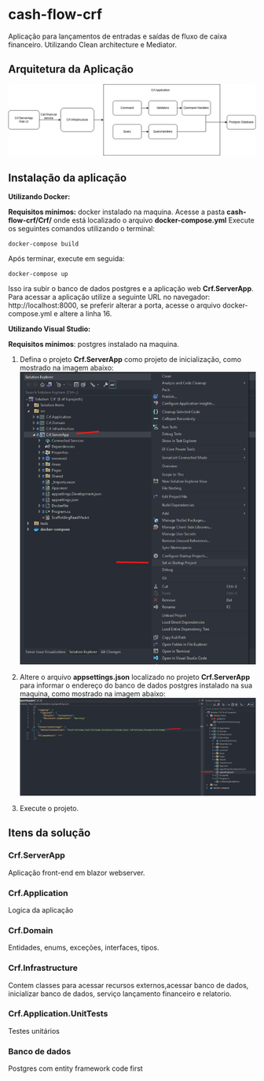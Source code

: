 

# cash-flow-crf

 Aplicação para lançamentos de entradas e saídas de fluxo de caixa financeiro.
 Utilizando Clean architecture e Mediator.

  
## Arquitetura da Aplicação
![Diagrama da solução](https://github.com/brunofejesus/cash-flow-crf/blob/main/crf-desenho-solucao.png)
## Instalação da aplicação

**Utilizando Docker:**

**Requisitos mínimos:** docker instalado na maquina.
Acesse a pasta **cash-flow-crf/**Crf**/**  onde está localizado o arquivo **docker-compose.yml**
Execute os seguintes comandos utilizando o terminal:

    docker-compose build
Após terminar, execute em seguida:

    docker-compose up
    
Isso ira subir o banco de dados postgres e a aplicação web **Crf.ServerApp**.
Para acessar a aplicação utilize a seguinte URL no navegador: http://localhost:8000, se preferir alterar a porta, acesse o arquivo docker-compose.yml e altere a linha 16.

**Utilizando Visual Studio:**

**Requisitos mínimos**: postgres instalado na maquina.

 1. Defina o projeto **Crf.ServerApp** como projeto de inicialização,
    como mostrado na imagem abaixo:
    ![Definir projeto de inicialização](https://github.com/brunofejesus/cash-flow-crf/blob/main/ProjetoDeInicializacao.png)
    
 2. Altere o arquivo **appsettings.json** localizado no projeto
    **Crf.ServerApp** para informar o endereço do banco de dados postgres instalado na sua maquina, como mostrado na imagem abaixo:
    ![String de conexao](https://github.com/brunofejesus/cash-flow-crf/blob/main/AppSettingsJson.png)

 3. Execute o projeto.

 

  

## Itens da solução

### Crf.ServerApp
Aplicação front-end em blazor webserver.
  

### Crf.Application
Logica da aplicação
  

### Crf.Domain
Entidades, enums, exceções, interfaces, tipos.

### Crf.Infrastructure
Contem classes para acessar recursos externos,acessar banco de dados, inicializar banco de dados,
serviço lançamento financeiro e relatorio.

### Crf.Application.UnitTests 
Testes unitários

### Banco de dados
Postgres com entity framework code first


